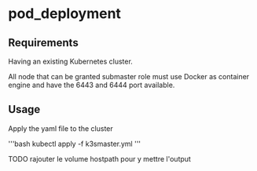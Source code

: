 # pod_deployment 

## Requirements

Having an existing Kubernetes cluster. 

All node that can be granted submaster role must use Docker as container engine and have the 6443 and 6444 port available.

## Usage

Apply the yaml file to the cluster

'''bash 
kubectl apply -f k3smaster.yml
'''

TODO rajouter le volume hostpath pour y mettre l'output 